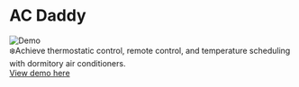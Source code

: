 # AC Daddy
![Demo](https://img.youtube.com/vi/XQSo6tYZmzI/0.jpg)\
❄️Achieve thermostatic control, remote control, and temperature scheduling with dormitory air conditioners.\
[View demo here](https://devpost.com/software/ac-daddy)
